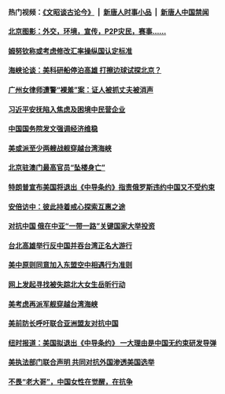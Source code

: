#### 热门视频：[《文昭谈古论今》](https://github.com/gfw-breaker/wenzhao/blob/master/README.md?t=10212133) &nbsp;|&nbsp; [新唐人时事小品](https://github.com/gfw-breaker/ntdtv-comedy/blob/master/README.md?t=10212133) &nbsp;|&nbsp; [新唐人中国禁闻](https://github.com/gfw-breaker/ntdtv-news/blob/master/README.md?t=10212133)

#### [北京图影：外交，环境，宣传，P2P灾民，赛事……](../pages/zyyyoeqqvi/4549607.md?t=10212133) 

#### [姆努钦称或考虑修改汇率操纵国认定标准](../pages/zyyyoeqqvi/4622675.md?t=10212133) 

#### [海峡论谈：美科研船停泊高雄 打擦边球试探北京？](../pages/zyyyoeqqvi/4622648.md?t=10212133) 

#### [广州女律师遭警“裸羞”案：证人被抓丈夫被消声](../pages/zyyyoeqqvi/4622634.md?t=10212133) 

#### [习近平安抚陷入焦虑及困境中民营企业](../pages/zyyyoeqqvi/4622566.md?t=10212133) 

#### [中国国务院发文强调经济维稳 ](../pages/zyyyoeqqvi/4622524.md?t=10212133) 

#### [美或派至少两艘战舰穿越台湾海峡](../pages/zyyyoeqqvi/4622514.md?t=10212133) 

#### [北京驻澳门最高官员“坠楼身亡”](../pages/zyyyoeqqvi/4622457.md?t=10212133) 

#### [特朗普宣布美国将退出《中导条约》指责俄罗斯违约中国又不受约束](../pages/zyyyoeqqvi/4622440.md?t=10212133) 

#### [安倍访中：彼此持着戒心探索互惠之途](../pages/zyyyoeqqvi/4621870.md?t=10212133) 

#### [对抗中国 俄在中亚“一带一路”关键国家大举投资](../pages/zyyyoeqqvi/4621858.md?t=10212133) 

#### [台北高雄举行反中国并吞台湾正名大游行](../pages/zyyyoeqqvi/4621768.md?t=10212133) 

#### [美中原则同意加入东盟空中相遇行为准则](../pages/zyyyoeqqvi/4621756.md?t=10212133) 

#### [网上发起寻找被失踪北大女生岳昕行动](../pages/zyyyoeqqvi/4621735.md?t=10212133) 

#### [美考虑再派军舰穿越台湾海峡](../pages/zyyyoeqqvi/4621715.md?t=10212133) 

#### [美前防长呼吁联合亚洲盟友对抗中国](../pages/zyyyoeqqvi/4621695.md?t=10212133) 

#### [纽时报道：美国拟退出《中导条约》 一大理由是中国无约束研发导弹](../pages/zyyyoeqqvi/4621678.md?t=10212133) 

#### [美执法部门联合声明 共同对抗外国渗透美国选举](../pages/zyyyoeqqvi/4621623.md?t=10212133) 

#### [不畏“老大哥”，中国女性在觉醒，在抗争](../pages/zyyyoeqqvi/4621619.md?t=10212133) 

